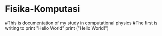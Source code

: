 # Fisika-Komputasi
#This is documentation of my study in computational physics
#The first is writing to print "Hello World"
print ("Hello World!")
